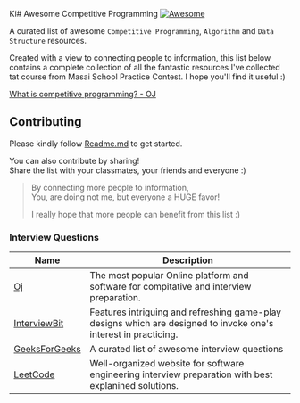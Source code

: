 Ki# Awesome Competitive Programming [![Awesome](https://cdn.rawgit.com/sindresorhus/awesome/d7305f38d29fed78fa85652e3a63e154dd8e8829/media/badge.svg)](https://github.com/sindresorhus/awesome)

A curated list of awesome `Competitive Programming`, `Algorithm` and `Data Structure` resources.

Created with a view to connecting people to information, this list below contains a complete collection of all the fantastic resources I've collected tat course from Masai School Practice Contest. I hope you'll find it useful :)

[What is competitive programming? - OJ](https://www.quora.com/What-is-competitive-programming-2)


## Contributing

Please kindly follow [Readme.md](CONTRIBUTING.md) to get started.

You can also contribute by sharing!  
Share the list with your classmates, your friends and everyone :)

> By connecting more people to information,  
> You, are doing not me, but everyone a HUGE favor!  
>  
> I really hope that more people can benefit from this list :)

### Interview Questions
| Name | Description |
| --- | --- |
| [Oj](https://oj.masaischool.com) | The most popular Online platform and software for compitative and interview preparation. | 
| [InterviewBit](https://www.interviewbit.com) | Features intriguing and refreshing game-play designs which are designed to invoke one's interest in practicing. |
| [GeeksForGeeks](https://geeksforgeeks.org) | A curated list of awesome interview questions |
| [LeetCode](https://leetcode.com) | Well-organized website for software engineering interview preparation with best explanined solutions.  |
